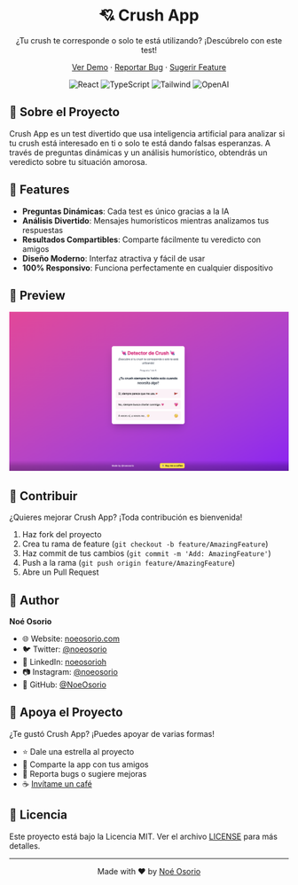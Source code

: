 <div align="center">
  <h1>💘 Crush App</h1>
  <p>¿Tu crush te corresponde o solo te está utilizando? ¡Descúbrelo con este test!</p>

  [Ver Demo](https://crush.noeosorio.com) · 
  [Reportar Bug](https://github.com/NoeOsorio/crush-app/issues) · 
  [Sugerir Feature](https://github.com/NoeOsorio/crush-app/issues)

  ![React](https://img.shields.io/badge/React-20232A?style=for-the-badge&logo=react&logoColor=61DAFB)
  ![TypeScript](https://img.shields.io/badge/TypeScript-007ACC?style=for-the-badge&logo=typescript&logoColor=white)
  ![Tailwind](https://img.shields.io/badge/Tailwind_CSS-38B2AC?style=for-the-badge&logo=tailwind-css&logoColor=white)
  ![OpenAI](https://img.shields.io/badge/OpenAI-412991?style=for-the-badge&logo=openai&logoColor=white)
</div>

## 🎯 Sobre el Proyecto

Crush App es un test divertido que usa inteligencia artificial para analizar si tu crush está interesado en ti o solo te está dando falsas esperanzas. A través de preguntas dinámicas y un análisis humorístico, obtendrás un veredicto sobre tu situación amorosa.

## 🚀 Features

* **Preguntas Dinámicas**: Cada test es único gracias a la IA
* **Análisis Divertido**: Mensajes humorísticos mientras analizamos tus respuestas
* **Resultados Compartibles**: Comparte fácilmente tu veredicto con amigos
* **Diseño Moderno**: Interfaz atractiva y fácil de usar
* **100% Responsivo**: Funciona perfectamente en cualquier dispositivo

## 🎨 Preview

<div align="center">
  <img src="public/preview.png" alt="Crush App Preview" width="600px">
</div>

## 🤝 Contribuir

¿Quieres mejorar Crush App? ¡Toda contribución es bienvenida!

1. Haz fork del proyecto
2. Crea tu rama de feature (`git checkout -b feature/AmazingFeature`)
3. Haz commit de tus cambios (`git commit -m 'Add: AmazingFeature'`)
4. Push a la rama (`git push origin feature/AmazingFeature`)
5. Abre un Pull Request

## 👤 Author

**Noé Osorio**

* 🌐 Website: [noeosorio.com](https://noeosorio.com)
* 🐦 Twitter: [@noeosorio](https://twitter.com/noeosorio)
* 💼 LinkedIn: [noeosorioh](https://linkedin.com/in/noeosorioh)
* 📷 Instagram: [@noeosorio](https://instagram.com/noeosorio)
* 🐙 GitHub: [@NoeOsorio](https://github.com/NoeOsorio)

## 💝 Apoya el Proyecto

¿Te gustó Crush App? ¡Puedes apoyar de varias formas!

* ⭐️ Dale una estrella al proyecto
* 📢 Comparte la app con tus amigos
* 🐛 Reporta bugs o sugiere mejoras
* ☕️ [Invítame un café](https://buymeacoffee.com/noeosorio)

## 📄 Licencia

Este proyecto está bajo la Licencia MIT. Ver el archivo [LICENSE](LICENSE) para más detalles.

---

<div align="center">
  Made with ❤️ by <a href="https://noeosorio.com">Noé Osorio</a>
</div>
